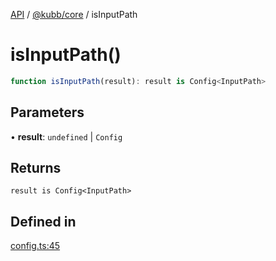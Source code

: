 [API](../../../packages.md) / [@kubb/core](../index.md) / isInputPath

# isInputPath()

```ts
function isInputPath(result): result is Config<InputPath>
```

## Parameters

• **result**: `undefined` \| `Config`

## Returns

`result is Config<InputPath>`

## Defined in

[config.ts:45](https://github.com/kubb-project/kubb/blob/7f30045af96d8c89b6cda0a30f7535f095a0cb45/packages/core/src/config.ts#L45)
